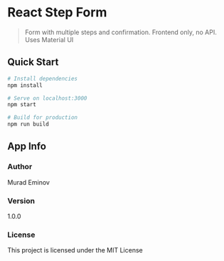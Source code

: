 # React Step Form

> Form with multiple steps and confirmation. Frontend only, no API. Uses Material UI

## Quick Start

```bash
# Install dependencies
npm install

# Serve on localhost:3000
npm start

# Build for production
npm run build
```

## App Info

### Author

Murad Eminov

### Version

1.0.0

### License

This project is licensed under the MIT License

